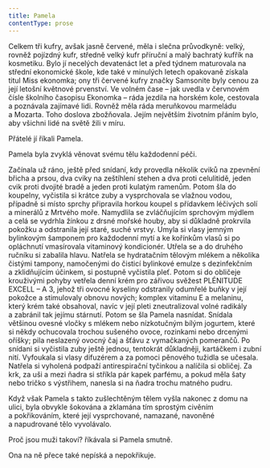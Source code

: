 ```yaml
---
title: Pamela
contentType: prose
---
```


Celkem tři kufry, avšak jasně červené, měla i slečna průvodkyně: velký, rovněž pojízdný kufr, středně velký kufr příruční a malý bachratý kufřík na kosmetiku. Bylo jí necelých devatenáct let a před týdnem maturovala na střední ekonomické škole, kde také v minulých letech opakovaně získala titul Miss ekonomka; ony tři červené kufry značky Samsonite byly cenou za její letošní květnové prvenství. Ve volném čase – jak uvedla v červnovém čísle školního časopisu Ekonomka – ráda jezdila na horském kole, cestovala a poznávala zajímavé lidi. Rovněž měla ráda meruňkovou marmeládu a Mozarta. Toho doslova zbožňovala. Jejím největším životním přáním bylo, aby všichni lidé na světě žili v míru.

  

Přátelé jí říkali Pamela.

Pamela byla zvyklá věnovat svému tělu každodenní péči.

Začínala už ráno, ještě před snídaní, kdy provedla několik cviků na zpevnění břicha a prsou, dva cviky na zeštíhlení stehen a dva proti celulitidě, jeden cvik proti dvojité bradě a jeden proti kulatým ramenům. Potom šla do koupelny, vyčistila si krátce zuby a vy­sprcho­vala se vlažnou vodou, případně si místo sprchy připravila horkou koupel s přídavkem léčivých solí a minerálů z Mrtvého moře. Namydlila se zvláčňujícím sprchovým mýdlem a celá se vydrhla žínkou z drsné mořské houby, aby si důkladně prokrvila pokožku a odstranila její staré, suché vrstvy. Umyla si vlasy jemným bylinkovým šamponem pro každodenní mytí a ke kořínkům vlasů si po opláchnutí vmasírovala vitaminový kondicionér. Utřela se a do druhého ručníku si zabalila hlavu. Natřela se hydratačním tělovým mlékem a několika čistými tampony, namočenými do čisticí bylinkové emulze s dezinfekčním a zklidňujícím účinkem, si postupně vyčistila pleť. Potom si do obličeje krouživými pohyby vetřela denní krém pro zářivou svěžest PLÉNITUDE EXCELL – A 3, jehož tři ovocné kyseliny odstranily odumřelé buňky v její pokožce a stimulovaly obnovu nových; komplex vitaminu E a melaninu, který krém také obsahoval, navíc v její pleti zneutralizoval volné radikály a zabránil tak jejímu stárnutí. Potom se šla Pamela nasnídat. Snídala většinou ovesné vločky s mlékem nebo nízkotučným bílým jogurtem, které si někdy ochucovala trochou sušeného ovoce, rozinkami nebo drce­nými oříšky; pila neslazený ovocný čaj a šťávu z vymačkaných pomerančů. Po snídani si vyčistila zuby ještě jednou, tentokrát důkladněji, kartáčkem i zubní nití. Vyfoukala si vlasy difuzérem a za pomoci pěnového tužidla se učesala. Natřela si vyholená podpaží antirespirační tyčinkou a nalíčila si obličej. Za krk, za uši a mezi ňadra si stříkla pár kapek parfému, a pokud měla šaty nebo tričko s výstřihem, nanesla si na ňadra trochu matného pudru.

Když však Pamela s takto zušlechtěným tělem vyšla nakonec z domu na ulici, byla obvykle šokována a zklamána tím sprostým civěním a pokřikováním, které její vysprchované, namazané, navoněné a napudrované tělo vyvolávalo.

Proč jsou muži takoví? říkávala si Pamela smutně.

Ona na ně přece také nepíská a nepokřikuje.
